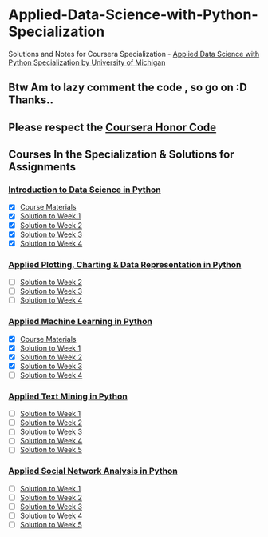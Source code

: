 # Applied-Data-Science-with-Python-Specialization
Solutions and Notes for Coursera Specialization - [Applied Data Science with Python Specialization by University of Michigan](https://www.coursera.org/specializations/data-science-python)

## Btw Am to lazy comment the code , so go on :D Thanks..
## Please respect the [Coursera Honor Code](https://learner.coursera.help/hc/en-us/articles/209818863)

## Courses In the Specialization & Solutions for Assignments

### [Introduction to Data Science in Python](https://www.coursera.org/learn/python-data-analysis)
- [x] [Course Materials ](https://github.com/Xwyzworms/AppliedDataScience/tree/master/Introduction%20to%20Data%20Science%20in%20Python/CourseMaterials/workspace/home/jovyan/work)
- [x] [Solution to Week 1](https://github.com/Xwyzworms/AppliedDataScience/tree/master/Introduction%20to%20Data%20Science%20in%20Python/Week1)
- [x] [Solution to Week 2](https://github.com/Xwyzworms/AppliedDataScience/tree/master/Introduction%20to%20Data%20Science%20in%20Python/Week2)
- [x] [Solution to Week 3](https://github.com/Xwyzworms/AppliedDataScience/tree/master/Introduction%20to%20Data%20Science%20in%20Python/Week3)
- [x] [Solution to Week 4](https://github.com/Xwyzworms/AppliedDataScience/tree/master/Introduction%20to%20Data%20Science%20in%20Python/Week4)

### [Applied Plotting, Charting & Data Representation in Python](https://www.coursera.org/learn/python-plotting)
- [ ] [Solution to Week 2]()
- [ ] [Solution to Week 3]()
- [ ] [Solution to Week 4]()

### [Applied Machine Learning in Python](https://www.coursera.org/learn/python-machine-learning)
- [x] [Course Materials](https://github.com/Xwyzworms/AppliedDataScience/tree/master/Applied%20Machine%20Learning/Course%20Materials)
- [x] [Solution to Week 1](https://github.com/Xwyzworms/AppliedDataScience/tree/master/Applied%20Machine%20Learning/Week%201)
- [x] [Solution to Week 2](https://github.com/Xwyzworms/AppliedDataScience/tree/master/Applied%20Machine%20Learning/Week%202)
- [x] [Solution to Week 3](https://github.com/Xwyzworms/AppliedDataScience/tree/master/Applied%20Machine%20Learning/Week%203)
- [ ] [Solution to Week 4]()

### [Applied Text Mining in Python](https://www.coursera.org/learn/python-text-mining)
- [ ] [Solution to Week 1]()
- [ ] [Solution to Week 2]()
- [ ] [Solution to Week 3]()
- [ ] [Solution to Week 4]()
- [ ] [Solution to Week 5]()

### [Applied Social Network Analysis in Python](https://www.coursera.org/learn/python-social-network-analysis)
- [ ] [Solution to Week 1]()
- [ ] [Solution to Week 2]()
- [ ] [Solution to Week 3]()
- [ ] [Solution to Week 4]()
- [ ] [Solution to Week 5]()
